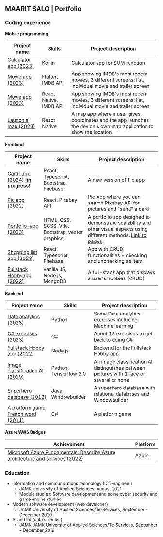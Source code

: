 ## MAARIT SALO | Portfolio

### Coding experience

**Mobile programming**  

| Project name | Skills | Project description | 
| ---- | ---- | ---- |
| [Calculator app (2023)](https://github.com/vihervirveli/portfolio/tree/master/Mobileprogramming/KotlinSumCalculator) | Kotlin | Calculator app for SUM function |
| [Movie app (2023)](https://github.com/vihervirveli/portfolio/tree/master/Mobileprogramming/flutter_movies) | Flutter, IMDB API | App showing IMDB's most recent movies, 3 different screens: list, individual movie and trailer screen |
| [Movie app (2023)](https://github.com/vihervirveli/portfolio/tree/master/Mobileprogramming/MoviesReactNative) | React Native, IMDB API | App showing IMDB's most recent movies, 3 different screens: list, individual movie and trailer screen |
| [Launch a map (2023)](https://github.com/vihervirveli/portfolio/tree/master/Mobileprogramming/LaunchMap) | React Native| A map app where a user gives coordinates and the app launches the device's own map application to show the location |


 **Frontend** 

| Project name | Skills | Project description |
| ---- | ---- | ---- |
|[Card-app (2024) **!in progress!**](https://github.com/vihervirveli/card-app) | React, Typescript, Bootstrap, Firebase | A new version of Pic app|
| [Pic app (2022)](https://github.com/vihervirveli/pic-app)| React, Pixabay API | Pic App where you can search Pixabay API for pictures and "send" a card |
| [Portfolio-app (2023)](https://gitlab.labranet.jamk.fi/P0033/webvisproject) | HTML, CSS, SCSS, Vite, Bootstrap, vector graphics | A portfolio app designed to demonstrate scalability and other visual aspects using different methods. [Link to pages](https://p0033.pages.labranet.jamk.fi/webvisproject/src/gallery.html)  |
|[Shopping list app (2023)](https://github.com/vihervirveli/portfolio/tree/master/Typescript/shoppinglist-app) | React, Typescript, Firebase| App with CRUD functionalities + checking and unchecking an item |
| [Fullstack Hobbyapp (2022)](https://github.com/vihervirveli/Fullstack-HobbyApp) | vanilla JS, Node.js, MongoDB | A full-stack app that displays a user's hobbies (CRUD) |



 **Backend**
 
| Project name | Skills | Project description | 
| ---- | ---- | ---- |
| [Data analytics (2023)](https://github.com/vihervirveli/portfolio/tree/master/AI_and_Python/MachineLearning) | Python | Some Data analytics exercises including Machine learning |
| [C# exercises (2023)](https://github.com/vihervirveli/CsharpRefresher)| C# | About 13 exercises to get back to doing C# |
| [Fullstack Hobby app (2022)](https://github.com/vihervirveli/Fullstack-HobbyApp/tree/main/backend) | Node.js | Backend for the Fullstack Hobby app |
| [Image classification AI (2019)](https://github.com/vihervirveli/portfolio/tree/master/AI_and_Python/Python_ImageClassificationFaceRecognition)|  Python, Tensorflow 2.0 | An image classification AI, distinguishes between pictures with 1 face or several or none |
| [Superhero database (2013)](https://github.com/vihervirveli/portfolio/tree/master/Java)| Java, Windowbuilder | A superhero database with relational databases and Windowbuilder |
| [A platform game French word (2011)](https://github.com/vihervirveli/portfolio/tree/master/C%23)  | C# | A platform game |

**Azure/AWS Badges**

| Achievement | Platform | 
| --- | --- |
| [Microsoft Azure Fundamentals: Describe Azure architecture and services (2022)](https://github.com/vihervirveli/portfolio/blob/master/badges/azurebadge.md) | Azure | 

### Education

* Information and communications technology (ICT-engineer)
    * JAMK University of Applied Sciences, August 2021 -
    * Module studies: Software development and some cyber security and game engine studies
* Modern software development (web developer)
    * JAMK University of Applied Sciences/Te-Services, September – December 2020  
* AI and Iot (data scientist)
    * JAMK JAMK University of Applied Sciences/Te-Services, September – December 2019
